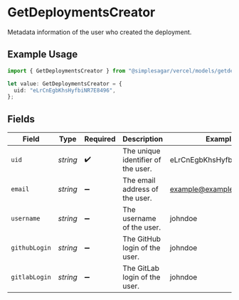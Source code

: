 # GetDeploymentsCreator

Metadata information of the user who created the deployment.

## Example Usage

```typescript
import { GetDeploymentsCreator } from "@simplesagar/vercel/models/getdeploymentsop.js";

let value: GetDeploymentsCreator = {
  uid: "eLrCnEgbKhsHyfbiNR7E8496",
};
```

## Fields

| Field                              | Type                               | Required                           | Description                        | Example                            |
| ---------------------------------- | ---------------------------------- | ---------------------------------- | ---------------------------------- | ---------------------------------- |
| `uid`                              | *string*                           | :heavy_check_mark:                 | The unique identifier of the user. | eLrCnEgbKhsHyfbiNR7E8496           |
| `email`                            | *string*                           | :heavy_minus_sign:                 | The email address of the user.     | example@example.com                |
| `username`                         | *string*                           | :heavy_minus_sign:                 | The username of the user.          | johndoe                            |
| `githubLogin`                      | *string*                           | :heavy_minus_sign:                 | The GitHub login of the user.      | johndoe                            |
| `gitlabLogin`                      | *string*                           | :heavy_minus_sign:                 | The GitLab login of the user.      | johndoe                            |